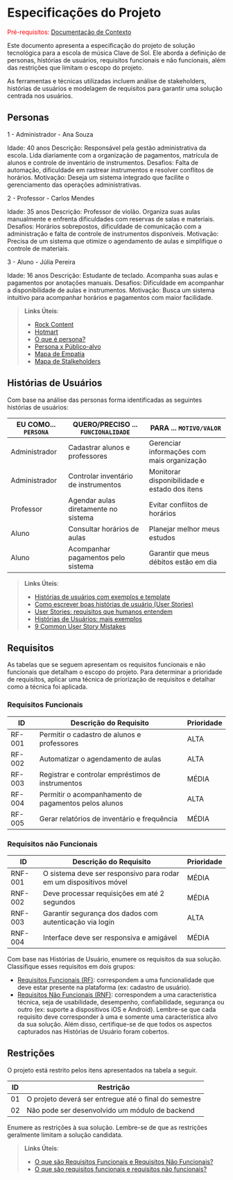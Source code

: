 # Especificações do Projeto

<span style="color:red">Pré-requisitos: [Documentação de Contexto](1-Contexto.md)

Este documento apresenta a especificação do projeto de solução tecnológica para a escola de música Clave de Sol. Ele aborda a definição de personas, histórias de usuários, requisitos funcionais e não funcionais, além das restrições que limitam o escopo do projeto. 

As ferramentas e técnicas utilizadas incluem análise de stakeholders, histórias de usuários e modelagem de requisitos para garantir uma solução centrada nos usuários.

## Personas

1 - Administrador - Ana Souza

Idade: 40 anos
Descrição: Responsável pela gestão administrativa da escola. Lida diariamente com a organização de pagamentos, matrícula de alunos e controle de inventário de instrumentos.
Desafios: Falta de automação, dificuldade em rastrear instrumentos e resolver conflitos de horários.
Motivação: Deseja um sistema integrado que facilite o gerenciamento das operações administrativas.

2 - Professor - Carlos Mendes

Idade: 35 anos
Descrição: Professor de violão. Organiza suas aulas manualmente e enfrenta dificuldades com reservas de salas e materiais.
Desafios: Horários sobrepostos, dificuldade de comunicação com a administração e falta de controle de instrumentos disponíveis.
Motivação: Precisa de um sistema que otimize o agendamento de aulas e simplifique o controle de materiais.

3 - Aluno - Júlia Pereira

Idade: 16 anos
Descrição: Estudante de teclado. Acompanha suas aulas e pagamentos por anotações manuais.
Desafios: Dificuldade em acompanhar a disponibilidade de aulas e instrumentos.
Motivação: Busca um sistema intuitivo para acompanhar horários e pagamentos com maior facilidade.

> **Links Úteis**:
> - [Rock Content](https://rockcontent.com/blog/personas/)
> - [Hotmart](https://blog.hotmart.com/pt-br/como-criar-persona-negocio/)
> - [O que é persona?](https://resultadosdigitais.com.br/blog/persona-o-que-e/)
> - [Persona x Público-alvo](https://flammo.com.br/blog/persona-e-publico-alvo-qual-a-diferenca/)
> - [Mapa de Empatia](https://resultadosdigitais.com.br/blog/mapa-da-empatia/)
> - [Mapa de Stalkeholders](https://www.racecomunicacao.com.br/blog/como-fazer-o-mapeamento-de-stakeholders/)
>

## Histórias de Usuários

Com base na análise das personas forma identificadas as seguintes histórias de usuários:

|EU COMO... `PERSONA`| QUERO/PRECISO ... `FUNCIONALIDADE`   |PARA ... `MOTIVO/VALOR`                       |
|--------------------|--------------------------------------|----------------------------------------------|
|Administrador       | Cadastrar alunos e professores       | Gerenciar informações com mais organização   |
|Administrador       | Controlar inventário de instrumentos | Monitorar disponibilidade e estado dos itens |
|Professor           | Agendar aulas diretamente no sistema | Evitar conflitos de horários                 |
|Aluno               | Consultar horários de aulas          | Planejar melhor meus estudos                 |
|Aluno               | Acompanhar pagamentos pelo sistema   | Garantir que meus débitos estão em dia       |

> **Links Úteis**:
> - [Histórias de usuários com exemplos e template](https://www.atlassian.com/br/agile/project-management/user-stories)
> - [Como escrever boas histórias de usuário (User Stories)](https://medium.com/vertice/como-escrever-boas-users-stories-hist%C3%B3rias-de-usu%C3%A1rios-b29c75043fac)
> - [User Stories: requisitos que humanos entendem](https://www.luiztools.com.br/post/user-stories-descricao-de-requisitos-que-humanos-entendem/)
> - [Histórias de Usuários: mais exemplos](https://www.reqview.com/doc/user-stories-example.html)
> - [9 Common User Story Mistakes](https://airfocus.com/blog/user-story-mistakes/)



## Requisitos

As tabelas que se seguem apresentam os requisitos funcionais e não funcionais que detalham o escopo do projeto. Para determinar a prioridade de requisitos, aplicar uma técnica de priorização de requisitos e detalhar como a técnica foi aplicada.

### Requisitos Funcionais

|ID    | Descrição do Requisito  | Prioridade |
|------|-----------------------------------------|----|
|RF-001| Permitir o cadastro de alunos e professores | ALTA | 
|RF-002| Automatizar o agendamento de aulas   | ALTA |
|RF-003| Registrar e controlar empréstimos de instrumentos   | MÉDIA |
|RF-004| Permitir o acompanhamento de pagamentos pelos alunos   | ALTA |
|RF-005| Gerar relatórios de inventário e frequência   | MÉDIA |

### Requisitos não Funcionais

|ID     | Descrição do Requisito  |Prioridade |
|-------|-------------------------|----|
|RNF-001| O sistema deve ser responsivo para rodar em um dispositivos móvel | MÉDIA | 
|RNF-002| Deve processar requisições em até 2 segundos | MÉDIA | 
|RNF-003| Garantir segurança dos dados com autenticação via login |  ALTA | 
|RNF-004| Interface deve ser responsiva e amigável |  MÉDIA | 

Com base nas Histórias de Usuário, enumere os requisitos da sua solução. Classifique esses requisitos em dois grupos:

- [Requisitos Funcionais
 (RF)](https://pt.wikipedia.org/wiki/Requisito_funcional):
 correspondem a uma funcionalidade que deve estar presente na
  plataforma (ex: cadastro de usuário).
- [Requisitos Não Funcionais
  (RNF)](https://pt.wikipedia.org/wiki/Requisito_n%C3%A3o_funcional):
  correspondem a uma característica técnica, seja de usabilidade,
  desempenho, confiabilidade, segurança ou outro (ex: suporte a
  dispositivos iOS e Android).
Lembre-se que cada requisito deve corresponder à uma e somente uma
característica alvo da sua solução. Além disso, certifique-se de que
todos os aspectos capturados nas Histórias de Usuário foram cobertos.

## Restrições

O projeto está restrito pelos itens apresentados na tabela a seguir.

|ID| Restrição                                             |
|--|-------------------------------------------------------|
|01| O projeto deverá ser entregue até o final do semestre |
|02| Não pode ser desenvolvido um módulo de backend        |

Enumere as restrições à sua solução. Lembre-se de que as restrições geralmente limitam a solução candidata.

> **Links Úteis**:
> - [O que são Requisitos Funcionais e Requisitos Não Funcionais?](https://codificar.com.br/requisitos-funcionais-nao-funcionais/)
> - [O que são requisitos funcionais e requisitos não funcionais?](https://analisederequisitos.com.br/requisitos-funcionais-e-requisitos-nao-funcionais-o-que-sao/)
